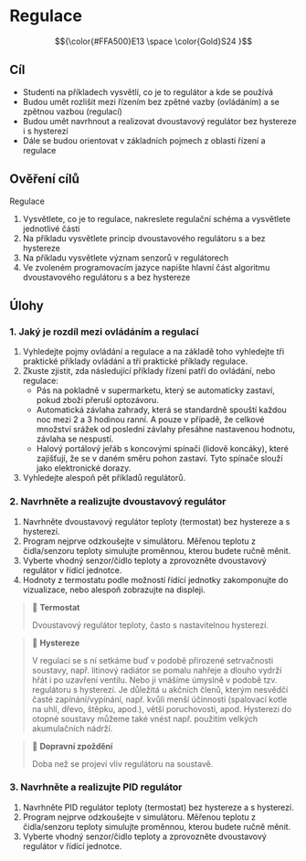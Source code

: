 [Co dodělat ]: #
[pojmy ]: #
<!-- 
Pojmy:

Řízení, ovládání, regulace

Zpětná vazba

Regulátor

Soustava

Autoregulace

Spojité regulátory, nespojité, kvazispojitév
-->




# Regulace

$${\color{#FFA500}E13 \space \color{Gold}S24 }$$

## Cíl
-   Studenti na příkladech vysvětlí, co je to regulátor a kde se používá
-   Budou umět rozlišit mezi řízením bez zpětné vazby (ovládáním) a se zpětnou vazbou (regulací)
-   Budou umět navrhnout a realizovat dvoustavový regulátor bez hystereze i s hysterezí
-   Dále se budou orientovat v základních pojmech z oblasti řízení a regulace

## Ověření cílů

Regulace

1. Vysvětlete, co je to regulace, nakreslete regulační schéma a vysvětlete jednotlivé části
2. Na příkladu vysvětlete princip dvoustavového regulátoru s a bez hystereze
3. Na příkladu vysvětlete význam senzorů v regulátorech
4. Ve zvoleném programovacím jazyce napište hlavní část algoritmu dvoustavového regulátoru s a bez hystereze

## Úlohy

### 1. Jaký je rozdíl mezi ovládáním a regulací

1. Vyhledejte pojmy ovládání a regulace a na základě toho vyhledejte tři praktické příklady ovládání a tři praktické příklady regulace. 
2. Zkuste zjistit, zda následující příklady řízení patří do ovládání, nebo regulace:
    - Pás na pokladně v supermarketu, který se automaticky zastaví, pokud zboží přeruší optozávoru.
    - Automatická závlaha zahrady, která se standardně spouští každou noc mezi 2 a 3 hodinou ranní. A pouze v případě, že celkové množství srážek od poslední závlahy přesáhne nastavenou hodnotu, závlaha se nespustí.
    - Halový portálový jeřáb s koncovými spínači (lidově koncáky), které zajišťují, že se v daném směru pohon zastaví. Tyto spínače slouží jako elektronické dorazy.
3. Vyhledejte alespoň pět příkladů regulátorů.

### 2. Navrhněte a realizujte dvoustavový regulátor

1. Navrhněte dvoustavový regulátor teploty (termostat) bez hystereze a s hysterezí.
2. Program nejprve odzkoušejte v simulátoru. Měřenou teplotu z čidla/senzoru teploty simulujte proměnnou, kterou budete ručně měnit.
3. Vyberte vhodný senzor/čidlo teploty a zprovozněte dvoustavový regulátor v řídící jednotce.
4. Hodnoty z termostatu podle možností řídící jednotky zakomponujte do vizualizace, nebo alespoň zobrazujte na displeji.

> :key: **Termostat**
>
> Dvoustavový regulátor teploty, často s nastavitelnou hysterezí.

> :key: **Hystereze**
>
> V regulaci se s ní setkáme buď v podobě přirozené setrvačnosti soustavy, např. litinový radiátor se pomalu nahřeje a dlouho vydrží hřát i po uzavření ventilu. Nebo ji vnášíme úmyslně v podobě tzv. regulátoru s hysterezí. Je důležitá u akčních členů, kterým nesvědčí časté zapínání/vypínání, např. kvůli menší účinnosti (spalovací kotle na uhlí, dřevo, štěpku, apod.), větší poruchovosti, apod. Hysterezi do otopné soustavy můžeme také vnést např. použitím velkých akumulačních nádrží.

> :key: **Dopravní zpoždění**
>
> Doba než se projeví vliv regulátoru na soustavě.

### 3. Navrhněte a realizujte PID regulátor

1. Navrhněte PID regulátor teploty (termostat) bez hystereze a s hysterezí.
2. Program nejprve odzkoušejte v simulátoru. Měřenou teplotu z čidla/senzoru teploty simulujte proměnnou, kterou budete ručně měnit.
3. Vyberte vhodný senzor/čidlo teploty a zprovozněte dvoustavový regulátor v řídící jednotce.




